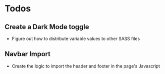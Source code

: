 # Todos

## Create a Dark Mode toggle

- Figure out how to distribute variable values to other SASS files

## Navbar Import

- Create the logic to import the header and footer in the page's Javascript
